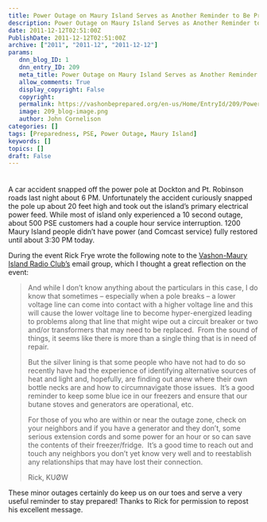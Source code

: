 ```yaml
---
title: Power Outage on Maury Island Serves as Another Reminder to Be Prepared!
description: Power Outage on Maury Island Serves as Another Reminder to Be Prepared!
date: 2011-12-12T02:51:00Z
PublishDate: 2011-12-12T02:51:00Z
archive: ["2011", "2011-12", "2011-12-12"]
params:
   dnn_blog_ID: 1
   dnn_entry_ID: 209
   meta_title: Power Outage on Maury Island Serves as Another Reminder to Be Prepared!
   allow_comments: True
   display_copyright: False
   copyright: 
   permalink: https://vashonbeprepared.org/en-us/Home/EntryId/209/Power-Outage-on-Maury-Island-Serves-as-Another-Reminder-to-Be-Prepared
   image: 209_blog-image.png
   author: John Cornelison
categories: []
tags: [Preparedness, PSE, Power Outage, Maury Island]
keywords: []
topics: []
draft: False
---
```


<div class="wlWriterHeaderFooter" style="padding-bottom: 4px; margin: 0px; padding-left: 0px; padding-right: 0px; float: none; padding-top: 4px;"> </div>
<p>A car accident snapped off the power pole at Dockton and Pt. Robinson roads last night about 6 PM. Unfortunately the accident curiously snapped the pole up about 20 feet high and took out the island&rsquo;s primary electrical power feed. While most of island only experienced a 10 second outage, about 500 PSE customers had a couple hour service interruption. 1200 Maury Island people didn&rsquo;t have power (and Comcast service) fully restored until about 3:30 PM today.</p>
<p>During the event Rick Frye wrote the following note to the <a href="http://www.v7vmi.org" target="_blank">Vashon-Maury Island Radio Club&rsquo;s</a> email group, which I thought a great reflection on the event: </p>
<blockquote>
<p>And while I don&rsquo;t know anything about the particulars in this case, I do know that sometimes &ndash; especially when a pole breaks &ndash; a lower voltage line can come into contact with a higher voltage line and this will cause the lower voltage line to become hyper-energized leading to problems along that line that might wipe out a circuit breaker or two and/or transformers that may need to be replaced.&nbsp; From the sound of things, it seems like there is more than a single thing that is in need of repair.</p>
<p>But the silver lining is that some people who have not had to do so recently have had the experience of identifying alternative sources of heat and light and, hopefully, are finding out anew where their own bottle necks are and how to circumnavigate those issues.&nbsp; It&rsquo;s a good reminder to keep some blue ice in our freezers and ensure that our butane stoves and generators are operational, etc.</p>
<p>For those of you who are within or near the outage zone, check on your neighbors and if you have a generator and they don&rsquo;t, some serious extension cords and some power for an hour or so can save the contents of their freezer/fridge.&nbsp; It&rsquo;s a good time to reach out and touch any neighbors you don&rsquo;t yet know very well and to reestablish any relationships that may have lost their connection.</p>
<p>Rick, KU&Oslash;W</p>
</blockquote>
<p>These minor outages certainly do keep us on our toes and serve a very useful reminder to stay prepared! Thanks to Rick for permission to repost his excellent message.</p>
